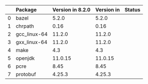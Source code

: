 <!-- markdown-link-check-disable -->

|    | Package      | Version in 8.2.0   | Version in    | Status   |
|---:|:-------------|:-------------------|:--------------|:---------|
|  0 | bazel        | 5.2.0              | 5.2.0         |          |
|  1 | chrpath      | 0.16               | 0.16          |          |
|  2 | gcc_linux-64 | 11.2.0             | 11.2.0        |          |
|  3 | gxx_linux-64 | 11.2.0             | 11.2.0        |          |
|  4 | make         | 4.3                | 4.3           |          |
|  5 | openjdk      | 11.0.15            | 11.0.15       |          |
|  6 | pcre         | 8.45               | 8.45          |          |
|  7 | protobuf     | 4.25.3             | 4.25.3        |          |